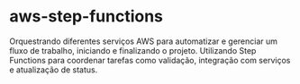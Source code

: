 # aws-step-functions
Orquestrando diferentes serviços AWS para automatizar e gerenciar um fluxo de trabalho, iniciando e finalizando o projeto. Utilizando Step Functions para coordenar tarefas como validação, integração com serviços e atualização de status. 

